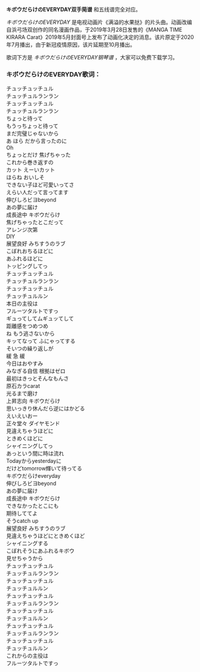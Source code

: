 

**キボウだらけのEVERYDAY双手简谱** 和五线谱完全对应。

_キボウだらけのEVERYDAY_ 是电视动画片《满溢的水果挞》的片头曲。动画改编自浜弓场双创作的同名漫画作品，于2019年3月28日发售的《MANGA
TIME KIRARA Carat》2019年5月封面号上发布了动画化决定的消息。该片原定于2020年7月播出，由于新冠疫情原因，该片延期至10月播出。

歌词下方是 _キボウだらけのEVERYDAY钢琴谱_ ，大家可以免费下载学习。

### キボウだらけのEVERYDAY歌词：

チュッチュッチュル  
チュッチュルランラン  
チュッチュッチュル  
チュッチュルランラン  
ちょっと待って  
もうっちょっと待って  
まだ完璧じゃないから  
あ ほら だから言ったのに  
Oh  
ちょっとだけ 焦げちゃった  
これから巻き返すの  
カット えーいカット  
ほらね おいしそ  
できない子ほど可愛いってさ  
えらい人だって言ってます  
伸びしろビヨbeyond  
あの夢に届け  
成長途中 キボウだらけ  
焦げちゃったとこだって  
アレンジ次第  
DIY  
展望良好 みちすうのラブ  
こぼれおちるほどに  
あふれるほどに  
トッピングしてっ  
チュッチュッチュル  
チュッチュルランラン  
チュッチュッチュル  
チュッチュルルン  
本日の主役は  
フルーツタルトですっ  
ギュってしてムギュッてして  
距離感をつめつめ  
ね もう逃さないから  
キッてなって ふにゃってする  
そいつの繰り返しが  
緩 急 緩  
今日はおやすみ  
みなぎる自信 根拠はゼロ  
最初はきっとそんなもんさ  
原石カラcarat  
光るまで磨け  
上昇志向 キボウだらけ  
思いっきり休んだら逆にはかどる  
えいえいおー  
正々堂々 ダイヤモンド  
見違えちゃうほどに  
ときめくほどに  
シャイニングしてっ  
あっという間に時は流れ  
Todayからyesterdayに  
だけどtomorrow輝いて待ってる  
キボウだらけeveryday  
伸びしろビヨbeyond  
あの夢に届け  
成長途中 キボウだらけ  
できなかったとこにも  
期待しててよ  
そうcatch up  
展望良好 みちすうのラブ  
見違えちゃうほどにときめくほど  
シャイニングする  
こぼれそうにあふれるキボウ  
見せちゃうから  
チュッチュッチュル  
チュッチュルランラン  
チュッチュッチュル  
チュッチュルルン  
チュッチュッチュル  
チュッチュルランラン  
チュッチュッチュル  
チュッチュルルン  
チュッチュッチュル  
チュッチュルランラン  
チュッチュッチュル  
チュッチュルルン  
これからの主役は  
フルーツタルトですっ

